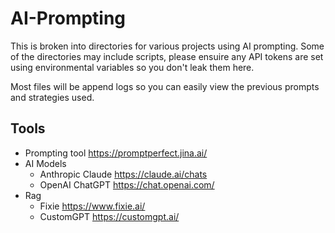 # AI-Prompting

This is broken into directories for various projects using AI prompting. Some of the directories may include scripts, please ensuire any API tokens are set using environmental variables so you don't leak them here.

Most files will be append logs so you can easily view the previous prompts and strategies used.

## Tools

* Prompting tool https://promptperfect.jina.ai/
* AI Models
    * Anthropic Claude https://claude.ai/chats
    * OpenAI ChatGPT https://chat.openai.com/
* Rag
    * Fixie https://www.fixie.ai/
    * CustomGPT https://customgpt.ai/

